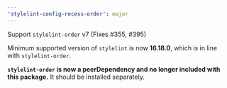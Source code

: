 ```yaml
---
'stylelint-config-recess-order': major
---
```


Support `stylelint-order` v7 (Fixes #355, #395)

Minimum supported version of `stylelint` is now **16.18.0**, which is in line
with `stylelint-order`.

**`stylelint-order` is now a peerDependency and no longer included with this
package.** It should be installed separately.
